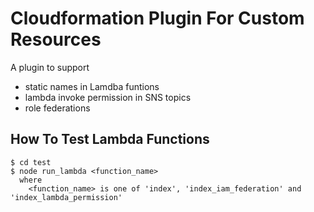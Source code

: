
# Cloudformation Plugin For Custom Resources

A plugin to support

  - static names in Lamdba funtions
  - lambda invoke permission in SNS topics
  - role federations


## How To Test Lambda Functions

    $ cd test
    $ node run_lambda <function_name>
      where
        <function_name> is one of 'index', 'index_iam_federation' and 'index_lambda_permission'
